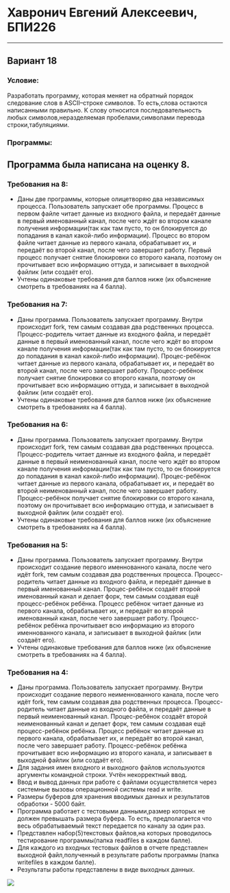 # Хавронич Евгений Алексеевич, БПИ226
---
## Вариант 18
### Условие:
Разработать программу, которая меняет на обратный порядок следование слов в ASCII–строке символов. То есть,слова остаются написанными правильно. К слову относится последовательность любых символов,неразделяемая пробелами,символами перевода строки,табуляциями.
### Программы:


## Программа была написана на оценку 8.


### Требования на 8:
- Даны две программы, которые олицетворяю два независимых процесса. Пользователь запускает обе программы. Процесс в первом файле читает данные из входного файла, и передаёт данные в первый именованный канал, после чего ждёт во втором канале получения информации(так как там пусто, то он блокируется до попадания в канал какой-либо информации). Процесс во втором файле читает данные из первого канала, обрабатывает их, и передаёт во второй канал, после чего завершает работу. Первый процесс получает снятие блокировки со второго канала, поэтому он прочитывает всю информацию оттуда, и записывает в выходной файлик (или создаёт его).
- Учтены одинаковые требования для баллов ниже (их объяснение смотреть в требованиях на 4 балла).

### Требования на 7:
- Даны программа. Пользователь запускает программу. Внутри происходит fork, тем самым создавая два родственных процесса. Процесс-родитель читает данные из входного файла, и передаёт данные в первый именованный канал, после чего ждёт во втором канале получения информации(так как там пусто, то он блокируется до попадания в канал какой-либо информации). Процес-ребёнок читает данные из первого канала, обрабатывает их, и передаёт во второй канал, после чего завершает работу. Процесс-ребёнок получает снятие блокировки со второго канала, поэтому он прочитывает всю информацию оттуда, и записывает в выходной файлик (или создаёт его).
- Учтены одинаковые требования для баллов ниже (их объяснение смотреть в требованиях на 4 балла).

### Требования на 6:
- Даны программа. Пользователь запускает программу. Внутри происходит fork, тем самым создавая два родственных процесса. Процесс-родитель читает данные из входного файла, и передаёт данные в первый неименованный канал, после чего ждёт во втором канале получения информации(так как там пусто, то он блокируется до попадания в канал какой-либо информации). Процес-ребёнок читает данные из первого канала, обрабатывает их, и передаёт во второй неименованный канал, после чего завершает работу. Процесс-ребёнок получает снятие блокировки со второго канала, поэтому он прочитывает всю информацию оттуда, и записывает в выходной файлик (или создаёт его).
- Учтены одинаковые требования для баллов ниже (их объяснение смотреть в требованиях на 4 балла).

### Требования на 5:
- Даны программа. Пользователь запускает программу. Внутри происходит создание первого именнованного канала, после чего идёт fork, тем самым создавая два родственных процесса. Процесс-родитель читает данные из входного файла, и передаёт данные в первый именованный канал. Процес-ребёнок создаёт второй именованный канал и делает форк, тем самым создавая ещё процесс-ребёнок ребёнка. Процесс ребёнок читает данные из первого канала, обрабатывает их, и передаёт во второй именованный канал, после чего завершает работу. Процесс-ребёнок ребёнка прочитывает всю информацию из второго именнованного канала, и записывает в выходной файлик (или создаёт его).
- Учтены одинаковые требования для баллов ниже (их объяснение смотреть в требованиях на 4 балла).

### Требования на 4:
- Даны программа. Пользователь запускает программу. Внутри происходит создание первого неименнованного канала, после чего идёт fork, тем самым создавая два родственных процесса. Процесс-родитель читает данные из входного файла, и передаёт данные в первый неименованный канал. Процес-ребёнок создаёт второй неименованный канал и делает форк, тем самым создавая ещё процесс-ребёнок ребёнка. Процесс ребёнок читает данные из первого канала, обрабатывает их, и передаёт во второй канал, после чего завершает работу. Процесс-ребёнок ребёнка прочитывает всю информацию из второго канала, и записывает в выходной файлик (или создаёт его).
- Для задания имен входного и выходного файлов используются аргументы командной строки. Учтён некорректный ввод.
- Ввод и вывод данных при работе с файлами осуществляется через системные вызовы операционной системы read и write.
- Размеры буферов для хранения вводимых данных и результатов обработки - 5000 байт.
- Программа работает с тестовыми данными,размер которых не должен превышать размера буфера. То есть, предполагается что весь обрабатываемый текст передается по каналу за один раз.
- Представлен набор(5)текстовых файлов,на которых проводилось тестирование программы(папка readfiles в каждом балле).
- Для каждого из входных тестовых файлов в отчете представлен выходной файл,полученный в результате работы программы (папка writefiles в каждом балле).
- Результаты работы представлены в виде выходных данных.


![](https://i.pinimg.com/564x/2c/34/a7/2c34a7356f7f07f5f867dfe8af1a4758.jpg)
